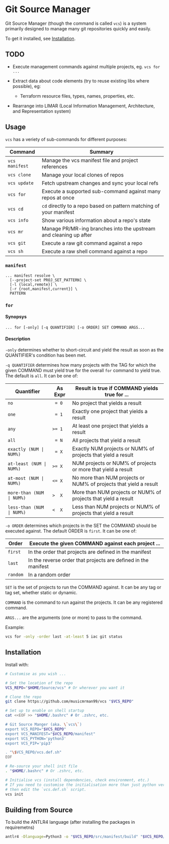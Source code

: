 # Git Source Manager

Git Source Manager (though the command is called `vcs`) is a system primarily designed to manage many git repositories quickly and easily.

To get it installed, see [Installation](#installation).

## TODO

- Execute management commands against multiple projects, eg. `vcs for ...`

- Extract data about code elements (try to reuse existing libs where possible), eg:
  - Terraform resource files, types, names, properties, etc.

- Rearrange into LIMAR (Local Information Management, Architecture, and Representation system)

## Usage

`vcs` has a veriety of sub-commands for different purposes:

| Command        | Summary                                                            |
|----------------|--------------------------------------------------------------------|
| `vcs manifest` | Manage the vcs manifest file and project references                |
| `vcs clone`    | Manage your local clones of repos                                  |
| `vcs update`   | Fetch upstream changes and sync your local refs                    |
| `vcs for`      | Execute a supported sub-command against many repos at once         |
| `vcs cd`       | `cd` directly to a repo based on pattern matching of your manifest |
| `vcs info`     | Show various information about a repo's state                      |
| `vcs mr`       | Manage PR/MR-ing branches into the upstream and cleaning up after  |
| `vcs git`      | Execute a raw git command against a repo                           |
| `vcs sh`       | Execute a raw shell command against a repo                         |

### `manifest`

```
... manifest resolve \
  [--project-set PROJ_SET_PATTERN] \
  [-l {local,remote}] \
  [-r {root,manifest,current}] \
  PATTERN
```

### `for`

#### Synopsys

```
... for [-only] [-q QUANTIFIER] [-o ORDER] SET COMMAND ARGS...
```

#### Description

`-only` determines whether to short-circuit and yield the result as soon as the
QUANTIFIER's condition has been met.

`-q QUANTIFIER` determines how many projects with the TAG for which the given
COMMAND must yield true for the overall `for` command to yield true. The default
is `all`. It can be one of:

| Quantifier                | As Expr | Result is true if COMMAND yields true for ...                     |
|---------------------------|---------|-------------------------------------------------------------------|
| `no`                      | ` = 0`  | No project that yields a result                                   |
| `one`                     | ` = 1`  | Exactly one project that yields a result                          |
| `any`                     | `>= 1`  | At least one project that yields a result                         |
| `all`                     | ` = N`  | All projects that yield a result                                  |
| `exactly (NUM \| NUM%)`   | ` = X`  | Exactly NUM projects or NUM% of projects that yield a result      |
| `at-least (NUM \| NUM%)`  | `>= X`  | NUM projects or NUM% of projects or more that yield a result      |
| `at-most (NUM \| NUM%)`   | `<= X`  | No more than NUM projects or NUM% of projects that yield a result |
| `more-than (NUM \| NUM%)` | `>  X`  | More than NUM projects or NUM% of projects that yield a result    |
| `less-than (NUM \| NUM%)` | `<  X`  | Less than NUM projects or NUM% of projects that yield a result    |

`-o ORDER` determines which projects in the SET the COMMAND should be executed
against. The default ORDER is `first`. It can be one of:

| Order    | Execute the given COMMAND against each project ...             |
|----------|----------------------------------------------------------------|
| `first`  | In the order that projects are defined in the manifest         |
| `last`   | In the reverse order that projects are defined in the manifest |
| `random` | In a random order                                              |

`SET` is the set of projects to run the COMMAND against. It can be any tag or
tag set, whether static or dynamic.

`COMMAND` is the command to run against the projects. It can be any registered
command.

`ARGS...` are the arguments (one or more) to pass to the command.

Example:
```sh
vcs for -only -order last -at-least 5 iac git status
```

## Installation

Install with:
```sh
# Customise as you wish ...

# Set the location of the repo
VCS_REPO="$HOME/Source/vcs" # Or wherever you want it

# Clone the repo
git clone https://github.com/musicmrman99/vcs "$VCS_REPO"

# Set up to enable on shell startup
cat <<EOF >> "$HOME/.bashrc" # Or .zshrc, etc.

# Git Source Manger (aka. \`vcs\`)
export VCS_REPO="$VCS_REPO"
export VCS_MANIFEST="$VCS_REPO/manifest"
export VCS_PYTHON='python3'
export VCS_PIP='pip3'

. "\$VCS_REPO/vcs.def.sh"
EOF

# Re-source your shell init file
. "$HOME/.bashrc" # Or .zshrc, etc.

# Initialise vcs (install dependencies, check environment, etc.)
# If you need to customise the initialisation more than just python version,
# then edit the `vcs.def.sh` script.
vcs init
```

## Building from Source

To build the ANTLR4 language (after installing the packages in requiremetns)

```sh
antlr4 -Dlanguage=Python3 -o "$VCS_REPO/src/manifest/build" "$VCS_REPO/src/manifest/Manifest.g4"
```
